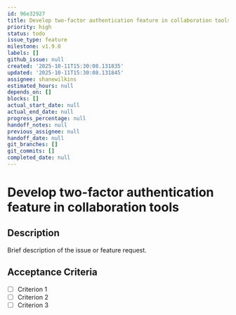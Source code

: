 ```yaml
---
id: 96e32927
title: Develop two-factor authentication feature in collaboration tools
priority: high
status: todo
issue_type: feature
milestone: v1.9.0
labels: []
github_issue: null
created: '2025-10-11T15:30:08.131835'
updated: '2025-10-11T15:30:08.131845'
assignee: shanewilkins
estimated_hours: null
depends_on: []
blocks: []
actual_start_date: null
actual_end_date: null
progress_percentage: null
handoff_notes: null
previous_assignee: null
handoff_date: null
git_branches: []
git_commits: []
completed_date: null
---
```


# Develop two-factor authentication feature in collaboration tools

## Description

Brief description of the issue or feature request.

## Acceptance Criteria

- [ ] Criterion 1
- [ ] Criterion 2
- [ ] Criterion 3